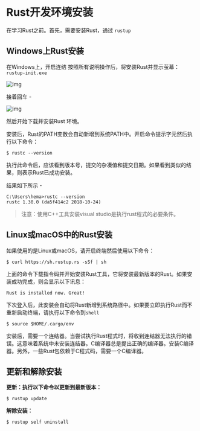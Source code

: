 # Rust开发环境安装

在学习Rust之前。首先，需要安装Rust，通过 `rustup`

## Windows上Rust安装

在Windows上，开启连结 按照所有说明操作后，将安装Rust并显示萤幕：`rustup-init.exe`

![img](https://tw511.com/upload/images/201910/20191014013900370.png)



接着回车 -

![img](https://tw511.com/upload/images/201910/20191014013900371.png)



然后开始下载并安装Rust 环境。

安装后，Rust的PATH变数会自动新增到系统PATH中。开启命令提示字元然后执行以下命令：

```shell
$ rustc --version
```

执行此命令后，应该看到版本号，提交的杂凑值和提交日期。如果看到类似的结果，则表示Rust已成功安装。

结果如下所示 -

```
C:\Users\hema>rustc --version
rustc 1.30.0 (da5f414c2 2018-10-24)
```

> 注意：使用C++工具安装visual studio是执行rust程式的必要条件。

## Linux或macOS中的Rust安装

如果使用的是Linux或macOS，请开启终端然后使用以下命令：

```shell
$ curl https://sh.rustup.rs -sSf | sh
```

上面的命令下载指令码并开始安装Rust工具，它将安装最新版本的Rust。如果安装成功完成，则会显示以下讯息：

```shell
Rust is installed now. Great!
```

下次登入后，此安装会自动将Rust新增到系统路径中。如果要立即执行Rust而不重新启动终端，请执行以下命令到`shell`

```shell
$ source $HOME/.cargo/env
```

安装后，需要一个连结器。当尝试执行Rust程式时，将收到连结器无法执行的错误。这意味着系统中未安装连结器。C编译器总是提出正确的编译器。安装C编译器。另外，一些Rust包依赖于C程式码，需要一个C编译器。

## 更新和解除安装

**更新：执行以下命令以更新到最新版本：**

```shell
$ rustup update
```

**解除安装：**

```shell
$ rustup self uninstall
```
